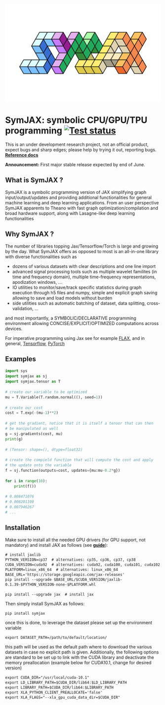 <div align="center">
<img src="docs/img/symjax_logo.png" alt="logo"></img>
</div>

# SymJAX: symbolic CPU/GPU/TPU programming [![Test status](https://travis-ci.org/RandallBalestriero/SymJAX.svg?branch=master)](https://travis-ci.org/RandallBalestriero/SymJAX)

This is an under development research project, not an official product, expect bugs and sharp edges; please help by trying it out, reporting bugs.
[**Reference docs**](https://symjax.readthedocs.io/en/latest/)

**Announcement:** First major stable release expected by end of June.

## What is SymJAX ?

SymJAX is a symbolic programming version of JAX simplifying graph input/output/updates and providing additional functionalities for general machine learning and deep learning applications. From an user perspective SymJAX apparents to Theano with fast graph optimization/compilation and broad hardware support, along with Lasagne-like deep learning functionalities

## Why SymJAX ?

The number of libraries topping Jax/Tensorflow/Torch is large and growing by the
day. What SymJAX offers as opposed to most is an all-in-one library with diverse
functionalities such as

- dozens of various datasets with clear descriptions and one line import
- advanced signal processing tools such as multiple wavelet familites (in time and frequency domain), multiple time-frequency representations, apodization windows, ...
- IO utilities to monitor/save/track specific statistics during graph execution through h5 files and numpy, simple and explicit graph saving allowing to save and load models without burden
- side utilities such as automatic batching of dataset, data splitting, cross-validation, ...

and most importantly, a SYMBOLIC/DECLARATIVE programming environment allowing CONCISE/EXPLICIT/OPTIMIZED computations across devices.

For imperative programming using Jax see for example [FLAX](https://github.com/google/flax), and in general, [Tensorflow](https://www.tensorflow.org/), [PyTorch](https://pytorch.org/)

## Examples

```python
import sys
import symjax as sj
import symjax.tensor as T

# create our variable to be optimized
mu = T.Variable(T.random.normal((), seed=1))

# create our cost
cost = T.exp(-(mu-1)**2)

# get the gradient, notice that it is itself a tensor that can then
# be manipulated as well
g = sj.gradients(cost, mu)
print(g)

# (Tensor: shape=(), dtype=float32)

# create the compield function that will compute the cost and apply
# the update onto the variable
f = sj.function(outputs=cost, updates={mu:mu-0.2*g})

for i in range(10):
    print(f())

# 0.008471076
# 0.008201109
# 0.007946267
# ...
```

## Installation

Make sure to install all the needed GPU drivers (for GPU support, not mandatory) and install JAX as follows (see [**guide**](https://github.com/google/jax/blob/master/README.md#installation)):

    # install jaxlib
    PYTHON_VERSION=cp37  # alternatives: cp35, cp36, cp37, cp38
    CUDA_VERSION=cuda92  # alternatives: cuda92, cuda100, cuda101, cuda102
    PLATFORM=linux_x86_64  # alternatives: linux_x86_64
    BASE_URL='https://storage.googleapis.com/jax-releases'
    pip install --upgrade $BASE_URL/$CUDA_VERSION/jaxlib-0.1.39-$PYTHON_VERSION-none-$PLATFORM.whl

    pip install --upgrade jax  # install jax

Then simply install SymJAX as follows:

    pip install symjax

once this is done, to leverage the dataset please set up the environment variable

    export DATASET_PATH=/path/to/default/location/

this path will be used as the default path where to download the various datasets in case no explicit path is given.
Additionally, the following options are standard to be set up to link with the CUDA library and deactivate the memory preallocation (example below for CUDA10.1, change for desired version)

    export CUDA_DIR="/usr/local/cuda-10.1"
    export LD_LIBRARY_PATH=$CUDA_DIR/lib64:$LD_LIBRARY_PATH
    export LIBRARY_PATH=$CUDA_DIR/lib64:$LIBRARY_PATH
    export XLA_PYTHON_CLIENT_PREALLOCATE='false'
    export XLA_FLAGS="--xla_gpu_cuda_data_dir=$CUDA_DIR"


